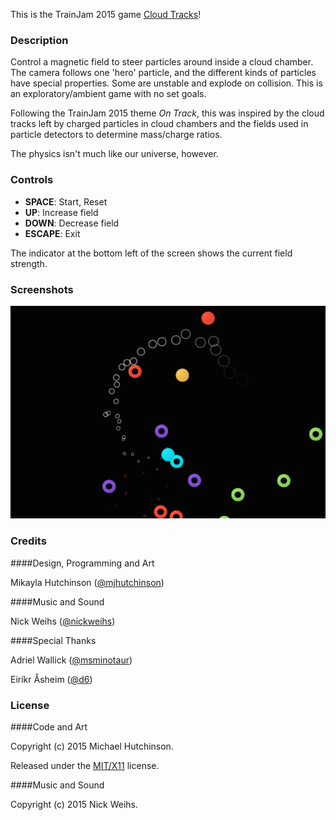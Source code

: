 This is the TrainJam 2015 game [Cloud Tracks](https://github.com/mhutch/TrainJam2015)!

### Description

Control a magnetic field to steer particles around inside a cloud
chamber. The camera follows one 'hero' particle, and the different
kinds of particles have special properties. Some are unstable and
explode on collision. This is an exploratory/ambient game with no
set goals.

Following the TrainJam 2015 theme _On Track_, this was inspired by the
cloud tracks left by charged particles in cloud chambers and the
fields used in particle detectors to determine mass/charge ratios.

The physics isn't much like our universe, however.

### Controls

* **SPACE**: Start, Reset
* **UP**: Increase field
* **DOWN**: Decrease field
* **ESCAPE**: Exit

The indicator at the bottom left of the screen shows the
current field strength.

### Screenshots

![Screenshot](Screenshot.png)

### Credits

####Design, Programming and Art

Mikayla Hutchinson
([@mjhutchinson](https://twitter.com/mjhutchinson))  

####Music and Sound

Nick Weihs
([@nickweihs](https://twitter.com/nickweihs))

####Special Thanks

Adriel Wallick
([@msminotaur](https://twitter.com/msminotaur))

Eiríkr Åsheim
([@d6](https://twitter.com/d6))

### License

####Code and Art

Copyright (c) 2015 Michael Hutchinson.

Released under the [MIT/X11](http://opensource.org/licenses/MIT) license.

####Music and Sound

Copyright (c) 2015 Nick Weihs.
